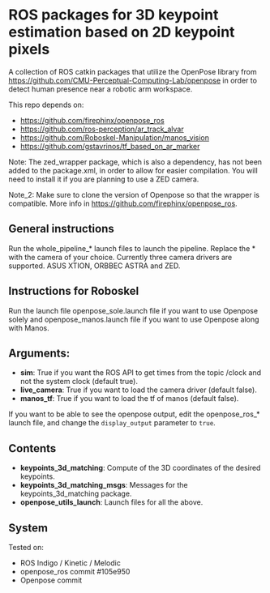 # ROS packages for 3D keypoint estimation based on 2D keypoint pixels

A collection of ROS catkin packages that utilize the OpenPose library from https://github.com/CMU-Perceptual-Computing-Lab/openpose in order to detect human presence near a robotic arm workspace.

This repo depends on:

* https://github.com/firephinx/openpose_ros
* https://github.com/ros-perception/ar_track_alvar
* https://github.com/Roboskel-Manipulation/manos_vision
* https://github.com/gstavrinos/tf_based_on_ar_marker


Note: The zed_wrapper package, which is also a dependency, has not been added to the package.xml, in order to allow for easier compilation. You will need to install it if you are planning to use a ZED camera.

Note_2: Make sure to clone the version of Openpose so that the wrapper is compatible. More info in https://github.com/firephinx/openpose_ros.

## General instructions

Run the whole_pipeline_* launch files to launch the pipeline. Replace the * with the camera of your choice. Currently three camera drivers are supported. ASUS XTION, ORBBEC ASTRA and ZED.

## Instructions for Roboskel

Run the launch file openpose_sole.launch file if you want to use Openpose solely and openpose_manos.launch file if you want to use Openpose along with Manos.

## Arguments:
* **sim**: True if you want the ROS API to get times from the topic /clock and not the system clock (default true).
* **live_camera**: True if you want to load the camera driver (default false).
* **manos_tf**: True if you want to load the tf of manos (default false).

If you want to be able to see the openpose output, edit the openpose_ros_* launch file, and change the `display_output` parameter to `true`.

## Contents

* **keypoints_3d_matching**: Compute of the 3D coordinates of the desired keypoints.
* **keypoints_3d_matching_msgs**: Messages for the keypoints_3d_matching package.
* **openpose_utils_launch**: Launch files for all the above.

## System

Tested on:
* ROS Indigo / Kinetic / Melodic
* openpose_ros commit #105e950
* Openpose commit 
